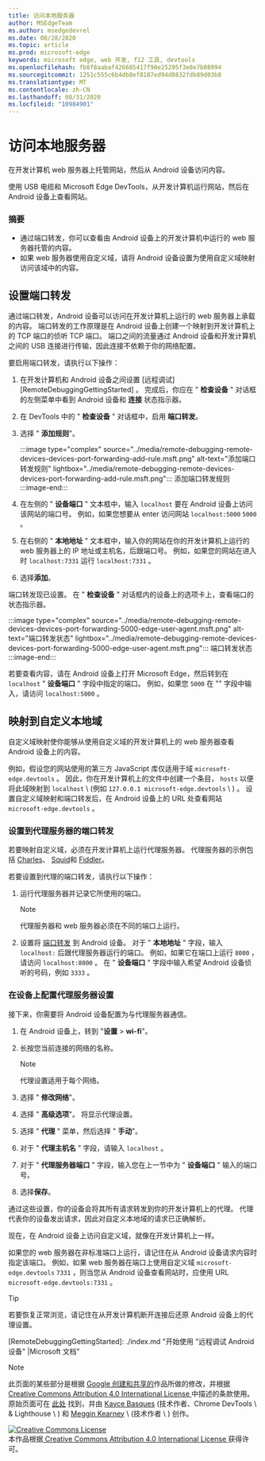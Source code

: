 ```yaml
---
title: 访问本地服务器
author: MSEdgeTeam
ms.author: msedgedevrel
ms.date: 08/28/2020
ms.topic: article
ms.prod: microsoft-edge
keywords: microsoft edge, web 开发, f12 工具, devtools
ms.openlocfilehash: fb8f8aabaf426685417f90e25295f3e8e7b08994
ms.sourcegitcommit: 1251c555c6b4db8ef8187ed94d8832fdb89d03b8
ms.translationtype: MT
ms.contentlocale: zh-CN
ms.lasthandoff: 08/31/2020
ms.locfileid: "10984901"
---
```

<!-- Copyright Kayce Basques 

   Licensed under the Apache License, Version 2.0 (the "License");
   you may not use this file except in compliance with the License.
   You may obtain a copy of the License at

       https://www.apache.org/licenses/LICENSE-2.0

   Unless required by applicable law or agreed to in writing, software
   distributed under the License is distributed on an "AS IS" BASIS,
   WITHOUT WARRANTIES OR CONDITIONS OF ANY KIND, either express or implied.
   See the License for the specific language governing permissions and
   limitations under the License.  -->  





# 访问本地服务器   




在开发计算机 web 服务器上托管网站，然后从 Android 设备访问内容。  

使用 USB 电缆和 Microsoft Edge DevTools，从开发计算机运行网站，然后在 Android 设备上查看网站。  

### 摘要  

*   通过端口转发，你可以查看由 Android 设备上的开发计算机中运行的 web 服务器托管的内容。  
*   如果 web 服务器使用自定义域，请将 Android 设备设置为使用自定义域映射访问该域中的内容。  

## 设置端口转发   

通过端口转发，Android 设备可以访问在开发计算机上运行的 web 服务器上承载的内容。  端口转发的工作原理是在 Android 设备上创建一个映射到开发计算机上的 TCP 端口的侦听 TCP 端口。  端口之间的流量通过 Android 设备和开发计算机之间的 USB 连接进行传输，因此连接不依赖于你的网络配置。  

要启用端口转发，请执行以下操作：  

1.  在开发计算机和 Android 设备之间设置 [远程调试][RemoteDebuggingGettingStarted] 。  完成后，你应在 " **检查设备** " 对话框的左侧菜单中看到 Android 设备和 **连接** 状态指示器。  
1.  在 DevTools 中的 " **检查设备** " 对话框中，启用 **端口转发**。  
1.  选择 " **添加规则**"。  
    
    :::image type="complex" source="../media/remote-debugging-remote-devices-devices-port-forwarding-add-rule.msft.png" alt-text="添加端口转发规则" lightbox="../media/remote-debugging-remote-devices-devices-port-forwarding-add-rule.msft.png":::
       添加端口转发规则  
    :::image-end:::  
    
1.  在左侧的 " **设备端口** " 文本框中，输入 `localhost` 要在 Android 设备上访问该网站的端口号。  例如，如果您想要从 enter 访问网站 `localhost:5000` `5000` 。  
1.  在右侧的 " **本地地址** " 文本框中，输入你的网站在你的开发计算机上运行的 web 服务器上的 IP 地址或主机名，后跟端口号。  例如，如果您的网站在进入时 `localhost:7331` 运行 `localhost:7331` 。  
1.  选择**添加**。  
    
端口转发现已设置。  在 " **检查设备** " 对话框内的设备上的选项卡上，查看端口的状态指示器。  

:::image type="complex" source="../media/remote-debugging-remote-devices-devices-port-forwarding-5000-edge-user-agent.msft.png" alt-text="端口转发状态" lightbox="../media/remote-debugging-remote-devices-devices-port-forwarding-5000-edge-user-agent.msft.png":::
   端口转发状态  
:::image-end:::  

若要查看内容，请在 Android 设备上打开 Microsoft Edge，然后转到在 `localhost` " **设备端口** " 字段中指定的端口。  例如，如果您 `5000` 在 "" 字段中输入，请访问 `localhost:5000` 。  

## 映射到自定义本地域   

自定义域映射使你能够从使用自定义域的开发计算机上的 web 服务器查看 Android 设备上的内容。  

例如，假设您的网站使用的第三方 JavaScript 库仅适用于域 `microsoft-edge.devtools` 。  因此，你在开发计算机上的文件中创建一个条目， `hosts` 以便将此域映射到 `localhost` \ (例如 `127.0.0.1 microsoft-edge.devtools` \ ) 。  设置自定义域映射和端口转发后，在 Android 设备上的 URL 处查看网站 `microsoft-edge.devtools` 。  

### 设置到代理服务器的端口转发  

若要映射自定义域，必须在开发计算机上运行代理服务器。  代理服务器的示例包括 [Charles][CharlesWebDebuggingProxy]、 [Squid][SquidOptimisingWebDelivery]和 [Fiddler][FiddlerWebDebuggingProxy]。  

若要设置到代理的端口转发，请执行以下操作：  

1.  运行代理服务器并记录它所使用的端口。  
    
    > [!NOTE]
    > 代理服务器和 web 服务器必须在不同的端口上运行。  
    
1.  设置将 [端口转发](#set-up-port-forwarding) 到 Android 设备。  对于 " **本地地址** " 字段，输入 `localhost:` 后跟代理服务器运行的端口。  例如，如果它在端口上运行 `8000` ，请访问 `localhost:8000` 。  在 " **设备端口** " 字段中输入希望 Android 设备侦听的号码，例如 `3333` 。  
    
### 在设备上配置代理服务器设置  

接下来，你需要将 Android 设备配置为与代理服务器通信。  

1.  在 Android 设备上，转到 "**设置**  >  **wi-fi**"。  
1.  长按您当前连接的网络的名称。  
    
    > [!NOTE]
    > 代理设置适用于每个网络。  
    
1.  选择 " **修改网络**"。  
1.  选择 " **高级选项**"。  将显示代理设置。  
1.  选择 " **代理** " 菜单，然后选择 " **手动**"。  
1.  对于 " **代理主机名** " 字段，请输入 `localhost` 。  
1.  对于 " **代理服务器端口** " 字段，输入您在上一节中为 " **设备端口** " 输入的端口号。  
1.  选择**保存**。  
    
通过这些设置，你的设备会将其所有请求转发到你的开发计算机上的代理。  代理代表你的设备发出请求，因此对自定义本地域的请求已正确解析。  

现在，在 Android 设备上访问自定义域，就像在开发计算机上一样。  

如果您的 web 服务器在非标准端口上运行，请记住在从 Android 设备请求内容时指定该端口。  例如，如果 web 服务器在端口上使用自定义域 `microsoft-edge.devtools` `7331` ，则当您从 Android 设备查看网站时，应使用 URL `microsoft-edge.devtools:7331` 。  

> [!TIP]
> 若要恢复正常浏览，请记住在从开发计算机断开连接后还原 Android 设备上的代理设置。  

<!--  
  


-->  
<!-- links -->  

[RemoteDebuggingGettingStarted]: ./index.md "开始使用 "远程调试 Android 设备" |Microsoft 文档"  

[CharlesWebDebuggingProxy]: https://www.charlesproxy.com "Charles Web 调试代理"  

[SquidOptimisingWebDelivery]: https://www.squid-cache.org "squid：优化 Web 送达"  

[FiddlerWebDebuggingProxy]: https://www.telerik.com/fiddler "Fiddler-免费 Web 调试代理"  

> [!NOTE]
> 此页面的某些部分是根据 [Google 创建和共享的][GoogleSitePolicies]作品所做的修改，并根据[ Creative Commons Attribution 4.0 International License ][CCA4IL]中描述的条款使用。  
> 原始页面可在 [此处](https://developers.google.com/web/tools/chrome-devtools/remote-debugging/local-server) 找到，并由 [Kayce Basques][KayceBasques] (技术作者、Chrome DevTools \ & Lighthouse \ ) 和 [Meggin Kearney][MegginKearney] \ (技术作者 \ ) 创作。  

[![Creative Commons License][CCby4Image]][CCA4IL]  
本作品根据[ Creative Commons Attribution 4.0 International License ][CCA4IL]获得许可。  

[CCA4IL]: https://creativecommons.org/licenses/by/4.0  
[CCby4Image]: https://i.creativecommons.org/l/by/4.0/88x31.png  
[GoogleSitePolicies]: https://developers.google.com/terms/site-policies  
[KayceBasques]: https://developers.google.com/web/resources/contributors/kaycebasques  
[MegginKearney]: https://developers.google.com/web/resources/contributors/megginkearney  
